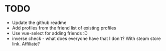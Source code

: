 # TODO

* Update the github readme
* Add profiles from the friend list of existing profiles
* Use vue-select for adding friends :D
* inverse check - what does everyone have that I don't? With steam store link. Affiliate?
